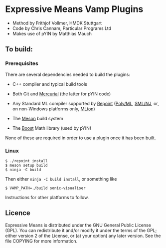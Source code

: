 
# Expressive Means Vamp Plugins

* Method by Frithjof Vollmer, HMDK Stuttgart
* Code by Chris Cannam, Particular Programs Ltd
* Makes use of pYIN by Matthias Mauch

## To build:

### Prerequisites

There are several dependencies needed to build the plugins:

 * C++ compiler and typical build tools

 * Both Git and [Mercurial](https://www.mercurial-scm.org/) (the latter
   for pYIN code)

 * Any Standard ML compiler supported by
   [Repoint](https://github.com/cannam/repoint)
   ([Poly/ML](http://polyml.org), [SML/NJ](http://smlnj.org), or, on
   non-Windows platforms only, [MLton](http://mlton.org))

 * The [Meson](https://mesonbuild.com/) build system
 
 * The [Boost](https://www.boost.org/) Math library (used by pYIN)

None of these are required in order to use a plugin once it has been
built.

### Linux

```
$ ./repoint install
$ meson setup build
$ ninja -C build
```

Then either `ninja -C build install`, or something like

```
$ VAMP_PATH=./build sonic-visualiser
```

Instructions for other platforms to follow.

## Licence

Expressive Means is distributed under the GNU General Public License
(GPL). You can redistribute it and/or modify it under the terms of the
GPL; either version 2 of the License, or (at your option) any later
version. See the file COPYING for more information.
